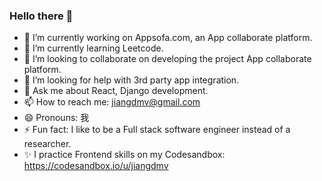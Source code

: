 ### Hello there 👋

- 🔭 I’m currently working on Appsofa.com, an App collaborate platform.
- 🌱 I’m currently learning Leetcode.
- 👯 I’m looking to collaborate on developing the project App collaborate platform.
- 🤔 I’m looking for help with 3rd party app integration.
- 💬 Ask me about React, Django development.
- 📫 How to reach me: jiangdmv@gmail.com
- 😄 Pronouns: 我
- ⚡ Fun fact: I like to be a Full stack software engineer instead of a researcher.
- ✨ I practice Frontend skills on my Codesandbox: https://codesandbox.io/u/jiangdmv

<!--
**jiangdmv/jiangdmv** is a ✨ _special_ ✨ repository because its `README.md` (this file) appears on your GitHub profile.

Here are some ideas to get you started:

- 🔭 I’m currently working on ...
- 🌱 I’m currently learning ...
- 👯 I’m looking to collaborate on ...
- 🤔 I’m looking for help with ...
- 💬 Ask me about ...
- 📫 How to reach me: ...
- 😄 Pronouns: ...
- ⚡ Fun fact: ...
-->
